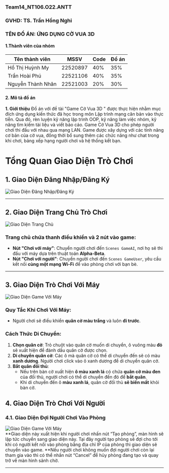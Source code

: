 ### Team14_NT106.O22.ANTT
### GVHD: TS. Trần Hồng Nghi
###      TÊN ĐỒ ÁN: ỨNG DỤNG CỜ VUA 3D
#### 1.Thành viên của nhóm
|  Tên thành viên  |   MSSV   |Code| Đồ án |
|------------------|----------|----|-------|
|Hồ Thị Huỳnh My   | 22520897 |40% |  35%  |
|Trần Hoài Phú     | 22521106 |40% |  35%  |
|Nguyễn Thành Nhân | 22521003 |20% |  30%  |


#### 2. Mô tả đồ án
**1.	Giới thiệu**
Đồ án với đề tài "Game Cờ Vua 3D " được thực hiện nhằm mục đích ứng dụng kiến thức đã học trong môn Lập trình mạng căn bản vào thực tiễn. Qua đó, rèn luyện kỹ năng lập trình OOP, kỹ năng làm việc nhóm, kỹ năng tìm kiếm tài liệu và viết báo cáo.
Game Cờ Vua 3D cho phép người chơi thi đấu với nhau qua mạng LAN. Game được xây dựng với các tính năng cơ bản của cờ vua, đồng thời bổ sung thêm các chức năng như chat trong khi chơi, bảng xếp hạng người chơi và hệ thống kết bạn.

# Tổng Quan Giao Diện Trò Chơi

## 1. Giao Diện Đăng Nhập/Đăng Ký  
![Giao Diện Đăng Nhập/Đăng Ký](https://github.com/user-attachments/assets/4721249e-1c48-487f-8050-a6836b529b06)  

---

## 2. Giao Diện Trang Chủ Trò Chơi  
![Giao Diện Trang Chủ](https://github.com/user-attachments/assets/80f9140f-a9b5-4581-beac-bb8d24b2c82d)  


### Trang chủ chứa thanh điều khiển và 2 nút vào game:
- **Nút "Chơi với máy"**: Chuyển người chơi đến `Scenes GameAI`, nơi họ sẽ thi đấu với máy dựa trên thuật toán **Alpha-Beta**.
- **Nút "Chơi với người"**: Chuyển người chơi đến `Scenes GameUser`, yêu cầu kết nối **cùng một mạng Wi-Fi** để vào phòng chơi với bạn bè.

---

## 3. Giao Diện Trò Chơi Với Máy  
![Giao Diện Game Với Máy](https://github.com/user-attachments/assets/589df303-30ef-46f6-b978-e6d0349b1a71)  


### **Quy Tắc Khi Chơi Với Máy:**
- Người chơi sẽ điều khiển **quân cờ màu trắng** và luôn **đi trước**.  

### **Cách Thức Di Chuyển:**
1. **Chọn quân cờ**: Trỏ chuột vào quân cờ muốn di chuyển, ô vuông màu **đỏ** sẽ xuất hiện để đánh dấu quân cờ được chọn.
2. **Di chuyển quân cờ**: Các ô mà quân cờ có thể di chuyển đến sẽ có màu **xanh dương**. Người chơi click vào ô xanh dương để di chuyển quân cờ.
3. **Bắt quân đối thủ**:
   - Nếu trên bàn cờ xuất hiện **ô màu xanh lá** có chứa **quân cờ màu đen** của đối thủ, người chơi có thể di chuyển đến đó để **bắt quân**.
   - Khi di chuyển đến ô **màu xanh lá**, quân cờ đối thủ **sẽ biến mất** khỏi bàn cờ.
  
## 4. Giao Diện Trò Chơi Với Người  
### 4.1. Giao Diện Đợi Người Chơi Vào Phòng
![Giao Diện Game Với Máy](https://github.com/user-attachments/assets/de62fb8b-2017-4970-937f-a191ecc6f212)  
**Giao diện này xuất hiện khi người chơi nhấn nút “Tạo phòng”, màn hình sẽ lập tức chuyển sang giao diện này. Tại đây người tạo phòng sẽ đợi cho tới khi có người kết nối vào phòng bằng địa chỉ IP của phòng thì giao diện sẽ chuyển vào game.
**Nếu người chơi không muốn đợi người chơi còn lại tham gia vào thì có thể nhấn nút “Cancel” để hủy phòng đang tạo và quay trở về màn hình sảnh chờ.



---

